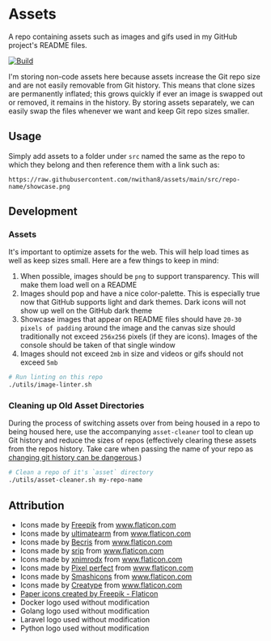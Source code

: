 # Assets

A repo containing assets such as images and gifs used in my GitHub project's README files.

[![Build](https://github.com/nwithan8/assets/workflows/build/badge.svg)](https://github.com/nwithan8/assets/actions)

I'm storing non-code assets here because assets increase the Git repo size and are not easily removable from Git history. This means that clone sizes are permanently inflated; this grows quickly if ever an image is swapped out or removed, it remains in the history. By storing assets separately, we can easily swap the files whenever we want and keep Git repo sizes smaller.

## Usage

Simply add assets to a folder under `src` named the same as the repo to which they belong and then reference them with a link such as:

`https://raw.githubusercontent.com/nwithan8/assets/main/src/repo-name/showcase.png`

## Development

### Assets

It's important to optimize assets for the web. This will help load times as well as keep sizes small. Here are a few things to keep in mind:

1. When possible, images should be `png` to support transparency. This will make them load well on a README
1. Images should pop and have a nice color-palette. This is especially true now that GitHub supports light and dark themes. Dark icons will not show up well on the GitHub dark theme
1. Showcase images that appear on README files should have `20-30 pixels of padding` around the image and the canvas size should traditionally not exceed `256x256` pixels (if they are icons). Images of the console should be taken of that single window
1. Images should not exceed `2mb` in size and videos or gifs should not exceed `5mb`

```bash
# Run linting on this repo
./utils/image-linter.sh
```

### Cleaning up Old Asset Directories

During the process of switching assets over from being housed in a repo to being housed here, use the accompanying `asset-cleaner` tool to clean up Git history and reduce the sizes of repos (effectively clearing these assets from the repos history. Take care when passing the name of your repo as [changing git history can be dangerous](https://docs.github.com/en/github/authenticating-to-github/keeping-your-account-and-data-secure/removing-sensitive-data-from-a-repository).)

```bash
# Clean a repo of it's `asset` directory
./utils/asset-cleaner.sh my-repo-name
```

## Attribution

* Icons made by <a href="https://www.flaticon.com/authors/freepik" title="Freepik">Freepik</a> from <a href="https://www.flaticon.com/" title="Flaticon">www.flaticon.com</a>
* Icons made by <a href="https://www.flaticon.com/free-icon/chemist_2646063?term=chemist&related_id=2646063" title="ultimatearm">ultimatearm</a> from <a href="https://www.flaticon.com/" title="Flaticon">www.flaticon.com</a>
* Icons made by <a href="https://www.flaticon.com/authors/becris" title="Becris">Becris</a> from <a href="https://www.flaticon.com/" title="Flaticon"> www.flaticon.com</a>
* Icons made by <a href="" title="srip">srip</a> from <a href="https://www.flaticon.com/" title="Flaticon">www.flaticon.com</a>
* Icons made by <a href="" title="xnimrodx">xnimrodx</a> from <a href="https://www.flaticon.com/" title="Flaticon">www.flaticon.com</a>
* Icons made by <a href="https://www.flaticon.com/authors/pixel-perfect" title="Pixel perfect">Pixel perfect</a> from <a href="https://www.flaticon.com/" title="Flaticon">www.flaticon.com</a>
* Icons made by <a href="https://www.flaticon.com/authors/smashicons" title="Smashicons">Smashicons</a> from <a href="https://www.flaticon.com/" title="Flaticon">www.flaticon.com</a>
* Icons made by <a href="https://www.flaticon.com/authors/creatype" title="Creatype">Creatype</a> from <a href="https://www.flaticon.com/" title="Flaticon">www.flaticon.com</a>
* <a href="https://www.flaticon.com/free-icons/paper" title="paper icons">Paper icons created by Freepik - Flaticon</a>
* Docker logo used without modification
* Golang logo used without modification
* Laravel logo used without modification
* Python logo used without modification
